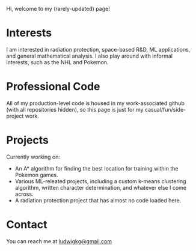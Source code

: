 Hi, welcome to my (rarely-updated) page!

# Interests
I am interested in radiation protection, space-based R&D, ML applications, and general mathematical analysis. I also play around with informal interests, 
such as the NHL and Pokemon. 


# Professional Code
All of my production-level code is housed in my work-associated github (with all repositories hidden), so this page is just for my casual/fun/side-project work.


# Projects
Currently working on:

  - An A* algorithm for finding the best location for training within the Pokemon games.
  - Various ML-releated projects, including a custom k-means clustering algorithm, written character determination, and whatever else I come across.
  - A radiation protection project that has almost no code loaded here.


# Contact
You can reach me at ludwigkg@gmail.com
